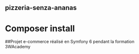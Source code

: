## pizzeria-senza-ananas

# Composer install

##Projet e-commerce réalisé en Symfony 6 pendant la formation 3WAcademy
